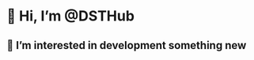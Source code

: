 👋 Hi, I’m @DSTHub
====================

👀 I’m interested in development something new 
------------------------------------------

<!---
- 🌱 I’m currently learning ...
- 💞️ I’m looking to collaborate on ...
- 📫 How to reach me ...


DSTHub/DSTHub is a ✨ special ✨ repository because its `README.md` (this file) appears on your GitHub profile.
You can click the Preview link to take a look at your changes.
--->
